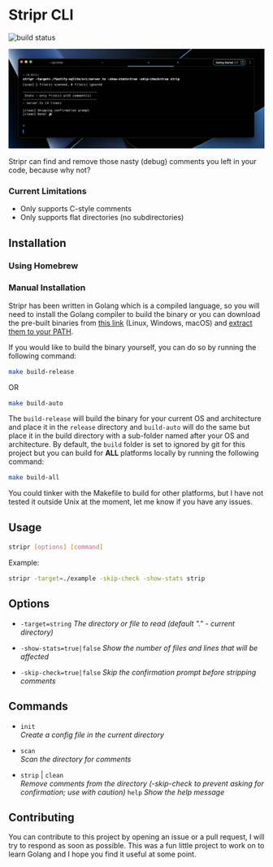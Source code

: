 # Stripr CLI
![build status](https://github.com/aosasona/stripr/actions/workflows/main.yml/badge.svg)

![stripr](./assets/stripr.png)

Stripr can find and remove those nasty (debug) comments you left in your code, because why not?

### Current Limitations
- Only supports C-style comments
- Only supports flat directories (no subdirectories)

## Installation

### Using Homebrew

### Manual Installation
Stripr has been written in Golang which is a compiled language, so you will need to install the Golang compiler to build the binary or you can download the pre-built binaries from [this link](https://github.com/aosasona/stripr/releases/tag/v0.1.2) (Linux, Windows, macOS) and [extract them to your PATH](https://zwbetz.com/how-to-add-a-binary-to-your-path-on-macos-linux-windows/).

If you would like to build the binary yourself, you can do so by running the following command:

```bash
make build-release
```

OR

```bash
make build-auto
```

The `build-release` will build the binary for your current OS and architecture and place it in the `release` directory and `build-auto` will do the same but place it in the build directory with a sub-folder named after your OS and architecture. By default, the `build` folder is set to ignored by git for this project but you can build for **ALL** platforms locally by running the following command:

```bash
make build-all
```

You could tinker with the Makefile to build for other platforms, but I have not tested it outside Unix at the moment, let me know if you have any issues.



## Usage

```bash
stripr [options] [command]
```

Example:

```bash
stripr -target=./example -skip-check -show-stats strip
```

## Options

- `-target=string`
*The directory or file to read (default "." - current directory)*


- `-show-stats=true|false`
*Show the number of files and lines that will be affected*


- `-skip-check=true|false`
*Skip the confirmation prompt before stripping comments*

## Commands

- `init`		
*Create a config file in the current directory*


- `scan`	
*Scan the directory for comments*


- `strip` | `clean`		
*Remove comments from the directory (-skip-check to prevent asking for confirmation; use with caution)*
`help`
*Show the help message*

## Contributing
You can contribute to this project by opening an issue or a pull request, I will try to respond as soon as possible. This was a fun little project to work on to learn Golang and I hope you find it useful at some point.
